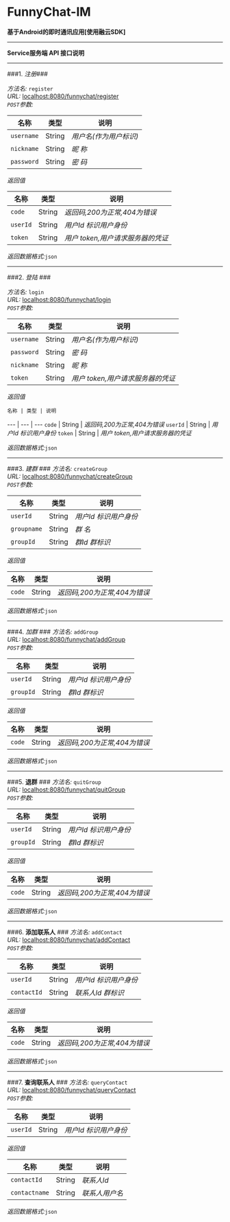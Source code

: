 # FunnyChat-IM

__基于Android的即时通讯应用[使用融云SDK]__

***
**Service服务端 API 接口说明**
***
###1. *注册*###

*方法名:* `register`<br>
*URL:* [localhost:8080/funnychat/register]()  
*`POST`参数:*

   名称 | 类型 | 说明
   --- | --- | ---
   `username` | String | *用户名(作为用户标识)*
   `nickname` | String | *昵  称*
   `password` | String | *密  码*

*返回值*

   名称 | 类型 | 说明
   --- | --- | ---
   `code` | String | *返回码,200为正常,404为错误*
   `userId` | String | *用户Id 标识用户身份*
   `token` | String | *用户 token,用户请求服务器的凭证*
   
*返回数据格式:*`json` 

***
###2.  *登陆*  ###

*方法名:* `login`<br>
*URL:* [localhost:8080/funnychat/login]()  
*`POST`参数:*

   名称 | 类型 | 说明
   --- | --- | ---
   `username` | String | *用户名(作为用户标识)*
   `password` | String | *密  码*
   `nickname` | String | *昵  称*
   `token` | String | *用户 token,用户请求服务器的凭证*

*返回值*

    名称 | 类型 | 说明
   --- | --- | ---
   `code` | String | *返回码,200为正常,404为错误*
   `userId` | String | *用户Id 标识用户身份*
   `token` | String | *用户 token,用户请求服务器的凭证*
   
*返回数据格式:*`json`

***
###3. *建群* ###
*方法名:* `createGroup`<br>
*URL:* [localhost:8080/funnychat/createGroup]()  
*`POST`参数:*

   名称 | 类型 | 说明
   --- | --- | ---
   `userId` | String | *用户Id 标识用户身份*
   `groupname` | String | *群 名*
   `groupId` | String | *群Id 群标识*

*返回值*

   名称 | 类型 | 说明
   --- | --- | ---
   `code` | String | *返回码,200为正常,404为错误*
   
   
*返回数据格式:*`json`
***
###4. *加群* ###
*方法名:* `addGroup`<br>
*URL:* [localhost:8080/funnychat/addGroup]()  
*`POST`参数:*

   名称 | 类型 | 说明
   --- | --- | ---
   `userId` | String | *用户Id 标识用户身份*
   `groupId` | String | *群Id 群标识*

*返回值*

   名称 | 类型 | 说明
   --- | --- | ---
   `code` | String | *返回码,200为正常,404为错误*
   
   
*返回数据格式:*`json`
 
 ***
 
###5. **退群** ###
*方法名:* `quitGroup`<br>
*URL:* [localhost:8080/funnychat/quitGroup]()  
*`POST`参数:*

   名称 | 类型 | 说明
   --- | --- | ---
   `userId` | String | *用户Id 标识用户身份*
   `groupId` | String | *群Id 群标识*

*返回值*

   名称 | 类型 | 说明
   --- | --- | ---
   `code` | String | *返回码,200为正常,404为错误*
   
   
*返回数据格式:*`json`
***
 
###6. **添加联系人** ###
*方法名:* `addContact`<br>
*URL:* [localhost:8080/funnychat/addContact]()  
*`POST`参数:*

   名称 | 类型 | 说明
   --- | --- | ---
   `userId` | String | *用户Id 标识用户身份*
   `contactId` | String | *联系人Id 群标识*

*返回值*

   名称 | 类型 | 说明
   --- | --- | ---
   `code` | String | *返回码,200为正常,404为错误*
   
   
*返回数据格式:*`json`

***
 
###7. **查询联系人** ###
*方法名:* `queryContact`<br>
*URL:* [localhost:8080/funnychat/queryContact]()  
*`POST`参数:*

   名称 | 类型 | 说明
   --- | --- | ---
   `userId` | String | *用户Id 标识用户身份*

*返回值*

   名称 | 类型 | 说明
   --- | --- | ---
   `contactId` | String | *联系人Id*
   `contactname` | String | *联系人用户名*
   
*返回数据格式:*`json`
